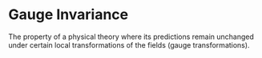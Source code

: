 # Gauge Invariance

The property of a physical theory where its predictions remain unchanged under certain local transformations of the fields (gauge transformations).